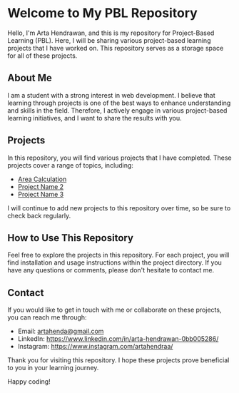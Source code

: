 # Welcome to My PBL Repository



Hello, I'm Arta Hendrawan, and this is my repository for Project-Based Learning (PBL). Here, I will be sharing various project-based learning projects that I have worked on. This repository serves as a storage space for all of these projects.

## About Me

I am a student with a strong interest in web development. I believe that learning through projects is one of the best ways to enhance understanding and skills in the field. Therefore, I actively engage in various project-based learning initiatives, and I want to share the results with you.

## Projects

In this repository, you will find various projects that I have completed. These projects cover a range of topics, including:

- [Area Calculation](https://github.com/ArtaHendraa/PBL/tree/main/Area%20Calculation)
- [Project Name 2](link_to_project_2)
- [Project Name 3](link_to_project_3)

I will continue to add new projects to this repository over time, so be sure to check back regularly.

## How to Use This Repository

Feel free to explore the projects in this repository. For each project, you will find installation and usage instructions within the project directory. If you have any questions or comments, please don't hesitate to contact me.

## Contact

If you would like to get in touch with me or collaborate on these projects, you can reach me through:

- Email: artahenda@gmail.com
- LinkedIn: https://www.linkedin.com/in/arta-hendrawan-0bb005286/
- Instagram: https://www.instagram.com/artahendraa/

Thank you for visiting this repository. I hope these projects prove beneficial to you in your learning journey.

Happy coding!
